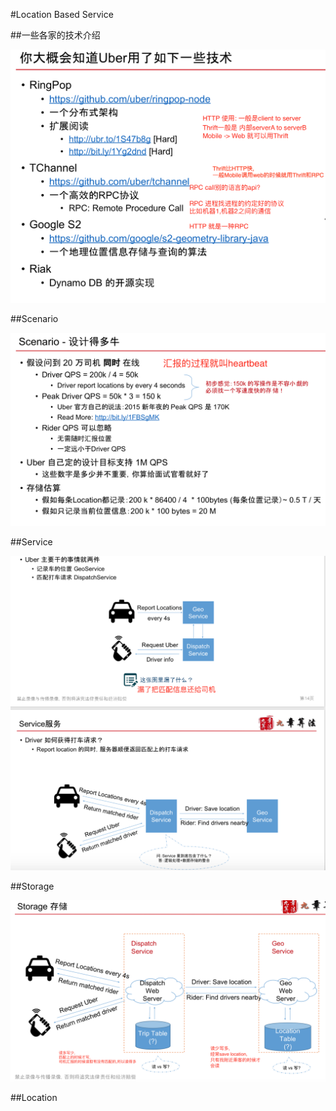 #Location Based Service

##一些各家的技术介绍

![AssortedService](../image/AssortedService.png)

##Scenario

![locationScenario](../image/locationScenario.png)


##Service

![uberDispatch](../image/uberDispatch.png)

##Storage

![uberStorage](../image/uberStorage.png)



##Location
